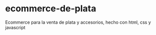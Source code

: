 # ecommerce-de-plata
Ecommerce para la venta de plata y accesorios, hecho con html, css y javascript
